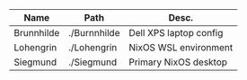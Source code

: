 |    Name    |     Path     |         Desc.          |
|------------|--------------|------------------------|
| Brunnhilde | ./Burnnhilde | Dell XPS laptop config |
| Lohengrin  | ./Lohengrin  | NixOS WSL environment  |
| Siegmund   | ./Siegmund   | Primary NixOS desktop  |
